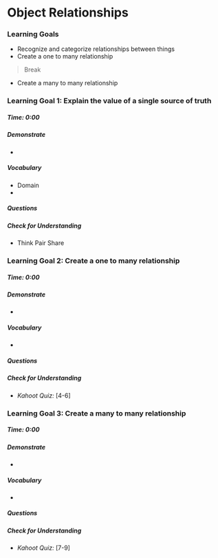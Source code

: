 # Object Relationships




### Learning Goals

* Recognize and categorize relationships between things
* Create a one to many relationship

>  Break

* Create a many to many relationship



### Learning Goal 1: Explain the value of a single source of truth

##### Time: 0:00

##### Demonstrate

* 

##### Vocabulary

* Domain
* 

##### Questions 

##### Check for Understanding
* Think Pair Share



### Learning Goal 2: Create a one to many relationship

##### Time: 0:00

##### Demonstrate

- 

##### Vocabulary

- 

##### Questions 

##### Check for Understanding

- *Kahoot Quiz:* [4-6] 



### Learning Goal 3: Create a many to many relationship

##### Time: 0:00

##### Demonstrate

- 

##### Vocabulary

- 

##### Questions 

##### Check for Understanding

- *Kahoot Quiz:* [7-9] 



